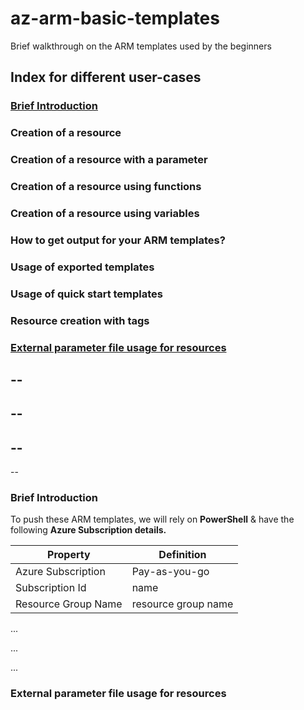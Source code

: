 # az-arm-basic-templates
Brief walkthrough on the ARM templates used by the beginners

## Index for different user-cases
### [Brief Introduction](#introduction)
### Creation of a resource
### Creation of a resource with a parameter
### Creation of a resource using functions
### Creation of a resource using variables
### How to get output for your ARM templates?
### Usage of exported templates
### Usage of quick start templates
### Resource creation with tags
### [External parameter file usage for resources](#external_parameters_reference)

--
--
--
--
--
--
--


### <a name="introduction"></a>Brief Introduction
To push these ARM templates, we will rely on **PowerShell** & have the following **Azure Subscription details.**

|Property|Definition|
|---|---|
|Azure Subscription|Pay-as-you-go|
|Subscription Id|name|
|Resource Group Name|resource group name|

...


...


...



### <a name="external_parameters_reference"></a>External parameter file usage for resources
